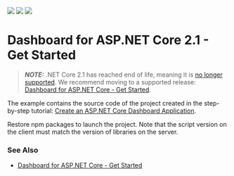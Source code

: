 <!-- default badges list -->
![](https://img.shields.io/endpoint?url=https://codecentral.devexpress.com/api/v1/VersionRange/128579203/21.2.2%2B)
[![](https://img.shields.io/badge/Open_in_DevExpress_Support_Center-FF7200?style=flat-square&logo=DevExpress&logoColor=white)](https://supportcenter.devexpress.com/ticket/details/T569834)
[![](https://img.shields.io/badge/📖_How_to_use_DevExpress_Examples-e9f6fc?style=flat-square)](https://docs.devexpress.com/GeneralInformation/403183)
<!-- default badges end -->
# Dashboard for ASP.NET Core 2.1 - Get Started

> **_NOTE:_** .NET Core 2.1 has reached end of life, meaning it is [no longer supported](https://dotnet.microsoft.com/en-us/platform/support/policy/dotnet-core). We recommend moving to a supported release: [Dashboard for ASP.NET Core - Get Started](https://github.com/DevExpress-Examples/asp-net-core-dashboard-get-started).

The example contains the source code of the project created in the step-by-step tutorial: [Create an ASP.NET Core Dashboard Application](https://docs.devexpress.com/Dashboard/119284/).

Restore npm packages to launch the project. Note that the script version on the client must match the version of libraries on the server.

### See Also

- [Dashboard for ASP.NET Core - Get Started](https://github.com/DevExpress-Examples/asp-net-core-dashboard-get-started)
